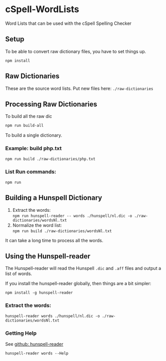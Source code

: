 # cSpell-WordLists
Word Lists that can be used with the cSpell Spelling Checker

## Setup
To be able to convert raw dictionary files, you have to set things up.

```
npm install
```

## Raw Dictionaries

These are the source word lists.  Put new files here: `./raw-dictionaries`

## Processing Raw Dictionaries

To build all the raw dic

```sh
npm run build-all
```

To build a single dictionary.

### Example: build php.txt
```sh
npm run build ./raw-dictionaries/php.txt
```

### List Run commands:
```
npm run
```

## Building a Hunspell Dictionary

1. Extract the words: <br/>
   ```npm run hunspell-reader -- words ./hunspell/nl.dic -o ./raw-dictionaries/wordsNl.txt```
2. Normalize the word list: <br />
   ```npm run build ./raw-dictionaries/wordsNl.txt```

It can take a long time to process all the words.

## Using the Hunspell-reader

The Hunspell-reader will read the Hunspell `.dic` and `.aff` files and output a list of words.

If you install the hunspell-reader globally, then things are a bit simpler:

```
npm install -g hunspell-reader
```

### Extract the words:
```
hunspell-reader words ./hunspell/nl.dic -o ./raw-dictionaries/wordsNl.txt
```

### Getting Help
See [github: hunspell-reader](https://github.com/Jason3S/hunspell-reader)

```
hunspell-reader words --Help
```


